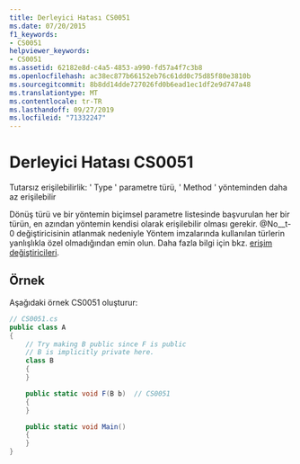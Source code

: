 ```yaml
---
title: Derleyici Hatası CS0051
ms.date: 07/20/2015
f1_keywords:
- CS0051
helpviewer_keywords:
- CS0051
ms.assetid: 62182e8d-c4a5-4853-a990-fd57a4f7c3b8
ms.openlocfilehash: ac38ec877b66152eb76c61dd0c75d85f80e3810b
ms.sourcegitcommit: 8b8dd14dde727026fd0b6ead1ec1df2e9d747a48
ms.translationtype: MT
ms.contentlocale: tr-TR
ms.lasthandoff: 09/27/2019
ms.locfileid: "71332247"
---
```

# <a name="compiler-error-cs0051"></a>Derleyici Hatası CS0051

Tutarsız erişilebilirlik: ' Type ' parametre türü, ' Method ' yönteminden daha az erişilebilir

 Dönüş türü ve bir yöntemin biçimsel parametre listesinde başvurulan her bir türün, en azından yöntemin kendisi olarak erişilebilir olması gerekir. @No__t-0 değiştiricisinin atlanmak nedeniyle Yöntem imzalarında kullanılan türlerin yanlışlıkla özel olmadığından emin olun. Daha fazla bilgi için bkz. [erişim değiştiricileri](../../programming-guide/classes-and-structs/access-modifiers.md).

## <a name="example"></a>Örnek
 Aşağıdaki örnek CS0051 oluşturur:

```csharp
// CS0051.cs
public class A
{
    // Try making B public since F is public
    // B is implicitly private here.
    class B
    {
    }

    public static void F(B b)  // CS0051
    {
    }

    public static void Main()
    {
    }
}
```
